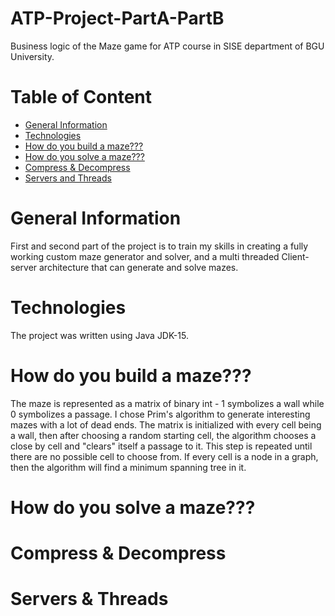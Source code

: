 # ATP-Project-PartA-PartB

Business logic of the Maze game for ATP course in SISE department of BGU University.

# Table of Content
* [General Information](#General-Information)
* [Technologies](#Technologies)
* [How do you build a maze???](#How-do-you-build-a-maze???)
* [How do you solve a maze???](#How-do-you-solve-a-maze???)
* [Compress & Decompress](#Compress-&-Decompress)
* [Servers and Threads](#Servers-&-Threads)

# General Information
First and second part of the project is to train my skills in creating a fully working custom maze generator and solver, and a multi threaded Client-server architecture that can generate and solve mazes.

# Technologies
The project was written using Java JDK-15.

# How do you build a maze???
The maze is represented as a matrix of binary int - 1 symbolizes a wall while 0 symbolizes a passage. I chose Prim's algorithm to generate interesting mazes with a lot of dead ends. The matrix is initialized with every cell being a wall, then after choosing a random starting cell, the algorithm chooses a close by cell and "clears" itself a passage to it. This step is repeated until there are no possible cell to choose from. If every cell is a node in a graph, then the algorithm will find a minimum spanning tree in it.

# How do you solve a maze???

# Compress & Decompress

# Servers & Threads
